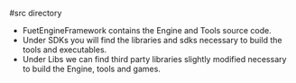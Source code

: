 #src directory

- FuetEngineFramework contains the Engine and Tools source code.
- Under SDKs you will find the libraries and sdks necessary to build the tools and executables.
- Under Libs we can find third party libraries slightly modified necessary to build the Engine, tools and games.
